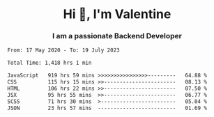 <h1 align="center">Hi 👋, I'm Valentine</h1>
<h3 align="center">I am a passionate Backend Developer</h3>
<!--START_SECTION:waka-->

```txt
From: 17 May 2020 - To: 19 July 2023

Total Time: 1,418 hrs 1 min

JavaScript   919 hrs 59 mins >>>>>>>>>>>>>>>>---------   64.88 %
CSS          115 hrs 15 mins >>-----------------------   08.13 %
HTML         106 hrs 22 mins >>-----------------------   07.50 %
JSX          95 hrs 55 mins  >>-----------------------   06.77 %
SCSS         71 hrs 30 mins  >------------------------   05.04 %
JSON         23 hrs 57 mins  -------------------------   01.69 %
```

<!--END_SECTION:waka-->
